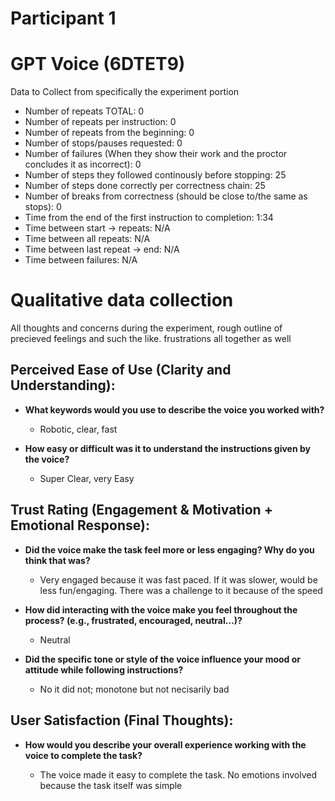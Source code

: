 # Participant 1

# GPT Voice (6DTET9)

Data to Collect from specifically the experiment portion

- Number of repeats TOTAL: 0
- Number of repeats per instruction: 0
- Number of repeats from the beginning: 0
- Number of stops/pauses requested: 0
- Number of failures (When they show their work and the proctor concludes it as incorrect): 0
- Number of steps they followed continously before stopping: 25
- Number of steps done correctly per correctness chain: 25
- Number of breaks from correctness (should be close to/the same as stops): 0
- Time from the end of the first instruction to completion: 1:34
- Time between start -> repeats: N/A
- Time between all repeats: N/A
- Time between last repeat -> end: N/A
- Time between failures: N/A

# Qualitative data collection

All thoughts and concerns during the experiment, rough outline of precieved feelings and such the like.
frustrations all together as well

## Perceived Ease of Use (Clarity and Understanding):

- **What keywords would you use to describe the voice you worked with?**

  - Robotic, clear, fast

- **How easy or difficult was it to understand the instructions given by the voice?**

  - Super Clear, very Easy

## Trust Rating (Engagement & Motivation + Emotional Response):

- **Did the voice make the task feel more or less engaging? Why do you think that was?**

  - Very engaged because it was fast paced. If it was slower, would be less fun/engaging. There was a challenge to it because of the speed

- **How did interacting with the voice make you feel throughout the process? (e.g., frustrated, encouraged, neutral…)?**

  - Neutral

- **Did the specific tone or style of the voice influence your mood or attitude while following instructions?**

  - No it did not; monotone but not necisarily bad

## User Satisfaction (Final Thoughts):

- **How would you describe your overall experience working with the voice to
  complete the task?**

  - The voice made it easy to complete the task. No emotions involved because the task itself was simple
